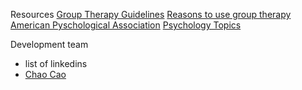 Resources
[Group Therapy Guidelines](https://positivepsychologyprogram.com/group-therapy/#guidelines)
[Reasons to use group therapy](https://www.huffingtonpost.com/entry/reasons-to-go-to-therapy_us_58bf1299e4b0f0c1cf96dc32)
[American Pyschological Association](http://www.apa.org/)
[Psychology Topics](http://www.apa.org/topics/index.aspx)

Development team
 + list of linkedins
 + [Chao Cao](https://www.linkedin.com/in/chao-cao/)
